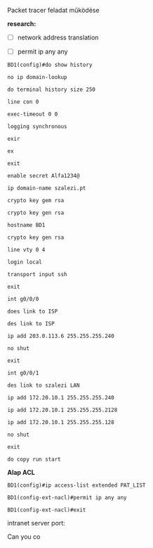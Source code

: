 Packet tracer feladat működése

**research:**
- [ ] network address translation
- [ ] permit ip any any




```
BD1(config)#do show history

no ip domain-lookup

do terminal history size 250

line con 0

exec-timeout 0 0

logging synchronous

exir

ex

exit

enable secret Alfa1234@

ip domain-name szalezi.pt

crypto key gem rsa

crypto key gen rsa

hostname BD1

crypto key gen rsa

line vty 0 4

login local

transport input ssh

exit

int g0/0/0

does link to ISP

des link to ISP

ip add 203.0.113.6 255.255.255.240

no shut

exit

int g0/0/1

des link to szalezi LAN

ip add 172.20.10.1 255.255.255.240

ip add 172.20.10.1 255.255.255.2128

ip add 172.20.10.1 255.255.255.128

no shut

exit

do copy run start
```

**Alap ACL**
```
BD1(config)#ip access-list extended PAT_LIST

BD1(config-ext-nacl)#permit ip any any

BD1(config-ext-nacl)#exit
```

intranet server port: 

Can you co